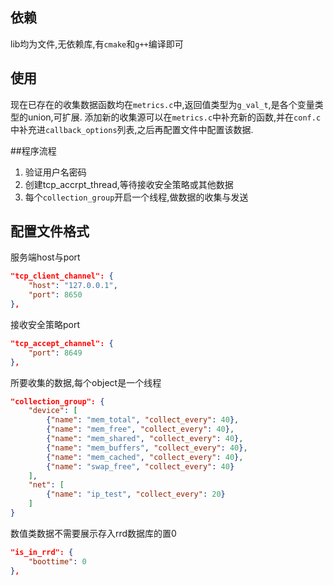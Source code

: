 ## 依赖
lib均为文件,无依赖库,有`cmake`和`g++`编译即可

## 使用
现在已存在的收集数据函数均在`metrics.c`中,返回值类型为`g_val_t`,是各个变量类型的union,可扩展.
添加新的收集源可以在`metrics.c`中补充新的函数,并在`conf.c`中补充进`callback_options`列表,之后再配置文件中配置该数据.

##程序流程

1. 验证用户名密码
2. 创建tcp_accrpt_thread,等待接收安全策略或其他数据
3. 每个`collection_group`开启一个线程,做数据的收集与发送

## 配置文件格式

服务端host与port
```json
"tcp_client_channel": {
    "host": "127.0.0.1",
    "port": 8650
},
```

接收安全策略port
```json
"tcp_accept_channel": {
    "port": 8649
},
```

所要收集的数据,每个object是一个线程
```json
"collection_group": {
    "device": [
        {"name": "mem_total", "collect_every": 40},
        {"name": "mem_free", "collect_every": 40},
        {"name": "mem_shared", "collect_every": 40},
        {"name": "mem_buffers", "collect_every": 40},
        {"name": "mem_cached", "collect_every": 40},
        {"name": "swap_free", "collect_every": 40}
    ],
    "net": [
        {"name": "ip_test", "collect_every": 20}
    ]
}
```

数值类数据不需要展示存入rrd数据库的置0
```json
"is_in_rrd": {
    "boottime": 0
},
```